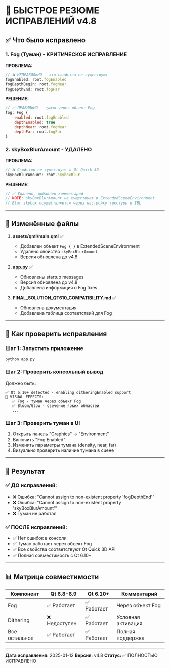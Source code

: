 # 🎯 БЫСТРОЕ РЕЗЮМЕ ИСПРАВЛЕНИЙ v4.8

## ✅ Что было исправлено

### 1. **Fog (Туман)** - КРИТИЧЕСКОЕ ИСПРАВЛЕНИЕ

**ПРОБЛЕМА:**
```qml
// ❌ НЕПРАВИЛЬНО - эти свойства не существуют
fogEnabled: root.fogEnabled
fogDepthBegin: root.fogNear
fogDepthEnd: root.fogFar
```

**РЕШЕНИЕ:**
```qml
// ✅ ПРАВИЛЬНО - туман через объект Fog
fog: Fog {
    enabled: root.fogEnabled
    depthEnabled: true
    depthNear: root.fogNear
    depthFar: root.fogFar
}
```

### 2. **skyBoxBlurAmount** - УДАЛЕНО

**ПРОБЛЕМА:**
```qml
// ❌ Свойство не существует в Qt Quick 3D
skyBoxBlurAmount: root.skyboxBlur
```

**РЕШЕНИЕ:**
```qml
// ✅ Удалено, добавлен комментарий
// NOTE: skyBoxBlurAmount не существует в ExtendedSceneEnvironment
// Blur skybox осуществляется через настройку текстуры в IBL
```

---

## 📂 Изменённые файлы

1. **assets/qml/main.qml** ✅
   - Добавлен объект `Fog { }` в ExtendedSceneEnvironment
   - Удалено свойство `skyBoxBlurAmount`
   - Версия обновлена до v4.8

2. **app.py** ✅
   - Обновлены startup messages
   - Версия обновлена до v4.8
   - Добавлена информация о Fog fixes

3. **FINAL_SOLUTION_QT610_COMPATIBILITY.md** ✅
   - Обновлена документация
   - Добавлена таблица соответствий для Fog

---

## 🚀 Как проверить исправления

### Шаг 1: Запустить приложение
```bash
python app.py
```

### Шаг 2: Проверить консольный вывод
Должно быть:
```
✅ Qt 6.10+ detected - enabling ditheringEnabled support
🎨 VISUAL EFFECTS:
   ✅ Fog - туман через объект Fog
   ✅ Bloom/Glow - свечение ярких областей
   ...
```

### Шаг 3: Проверить туман в UI
1. Открыть панель "Graphics" → "Environment"
2. Включить "Fog Enabled"
3. Изменить параметры тумана (density, near, far)
4. Визуально проверить наличие тумана в сцене

---

## 🎯 Результат

### ✅ ДО исправлений:
- ❌ Ошибка: "Cannot assign to non-existent property 'fogDepthEnd'"
- ❌ Ошибка: "Cannot assign to non-existent property 'skyBoxBlurAmount'"
- ❌ Туман не работал

### ✅ ПОСЛЕ исправлений:
- ✅ Нет ошибок в консоли
- ✅ Туман работает через объект Fog
- ✅ Все свойства соответствуют Qt Quick 3D API
- ✅ Полная совместимость с Qt 6.10+

---

## 📊 Матрица совместимости

| Компонент | Qt 6.8-6.9 | Qt 6.10+ | Комментарий |
|-----------|------------|----------|-------------|
| Fog | ✅ Работает | ✅ Работает | Через объект Fog |
| Dithering | ❌ Недоступен | ✅ Работает | Условная активация |
| Все остальное | ✅ Работает | ✅ Работает | Полная поддержка |

---

**Дата исправления:** 2025-01-12
**Версия:** v4.8
**Статус:** ✅ ПОЛНОСТЬЮ ИСПРАВЛЕНО
